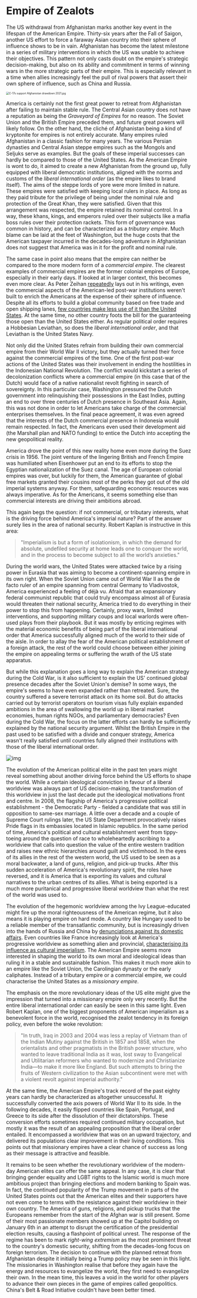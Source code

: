 

# Empire of Zealots

The US withdrawal from Afghanistan marks another key event in the lifespan of the American Empire. Thirty-six years after the Fall of Saigon, another US effort to force a faraway Asian country into their sphere of influence shows to be in vain. Afghanistan has become the latest milestone in a series of military interventions in which the US was unable to achieve their objectives. This pattern not only casts doubt on the empire's strategic decision-making, but also on its ability and commitment in terms of winning wars in the more strategic parts of their empire. This is especially relevant in a time when allies increasingly feel the pull of rival powers that assert their own sphere of influence, such as China and Russia.

<img src="https://upload.wikimedia.org/wikipedia/commons/thumb/e/ef/C-17s_support_Afghanistan_drawdown_2021.jpg/1280px-C-17s_support_Afghanistan_drawdown_2021.jpg" alt="C-17s support Afghanistan drawdown 2021.jpg" style="zoom: 50%;" />

America is certainly not the first great power to retreat from Afghanistan after failing to maintain stable rule. The Central Asian country does not have a reputation as being the *Graveyard of Empires* for no reason. The Soviet Union and the British Empire preceded them, and future great powers will likely follow. On the other hand, the cliché of Afghanistan being a kind of kryptonite for empires is not entirely accurate. Many empires ruled Afghanistan in a classic fashion for many years. The various Persian dynasties and Central Asian steppe empires such as the Mongols and Seljuks serve as examples. But the goals of these imperial successes can hardly be compared to those of the United States. As the American Empire is wont to do, it aimed to create a new Afghanistan from the ground up, fully equipped with liberal democratic institutions, aligned with the norms and customs of the *liberal international order* (as the empire likes to brand itself). The aims of the steppe lords of yore were more limited in nature. These empires were satisfied with keeping local rulers in place. As long as they paid tribute for the privilege of being under the nominal rule and protection of the Great Khan, they were satisfied. Given that this arrangement was respected, the empire retained its nominal control. In a way, these khans, kings, and emperors ruled over their subjects like a mafia boss rules over their protection rackets.  This form of governance was common in history, and can be characterized as a *tributary empire*.  Much blame can be laid at the feet of Washington, but the huge costs that the American taxpayer incurred in the decades-long adventure in Afghanistan does not suggest that America was in it for the profit and nominal rule.

The same case in point also means that the empire can neither be compared to the more modern form of a *commercial empire*. The clearest examples of commercial empires are the former colonial empires of Europe, especially in their early days. If looked at in larger context, this becomes even more clear. As Peter Zeihan [repeatedly](https://medium.com/@PeterZeihan/this-is-how-the-world-ends-part-i-2e66263f09cb) lays out in his writings, even the commercial aspects of the American-led post-war institutions weren't built to enrich the Americans at the expense of their sphere of influence. Despite all its efforts to build a global community based on free trade and open shipping lanes, [few countries make less use of it than the United States](https://data.worldbank.org/indicator/NE.TRD.GNFS.ZS?end=2019&locations=US-1W-NG-BR-GB-CN-JP-IN-DE-FR-IR&most_recent_value_desc=false&start=2019&view=bar). At the same time, no other country foots the bill for the guaranteeing those open than the United States either. As regular political order requires a Hobbesian Leviathan, so does the *liberal international order*, and that Leviathan is the United States Navy. 

Not only did the United States refrain from building their own commercial empire from their World War II victory, but they actually turned their force against the commercial empires of the time. One of the first post-war actions of the United States was their involvement in ending the hostilities in the Indonesian National Revolution. The conflict would kickstart a series of decolonization conflicts where a commercial empire (in this case that of the Dutch) would face of a native nationalist revolt fighting in search of sovereignty. In this particular case, Washington pressured the Dutch government into relinquishing their possessions in the East Indies, putting an end to over three centuries of Dutch presence in Southeast Asia. Again, this was not done in order to let Americans take charge of the commercial enterprises themselves. In the final peace agreement, it was even agreed that the interests of the Dutch commercial presence in Indonesia would remain respected. In fact, the Americans even used their development aid (the Marshall plan and NATO funding) to entice the Dutch into accepting the new geopolitical reality. 

America drove the point of this new reality home even more during the Suez crisis in 1956. The joint venture of the lingering British and French Empire was humiliated when Eisenhower put an end to its efforts to stop the Egyptian nationalization of the Suez canal. The age of European colonial empires was over, but luckily for them, the American guarantee of global free markets granted their cousins most of the perks they got out of the old imperial systems anyway. For them, safeguarding economic resources was always imperative. As for the Americans, it seems something else than commercial interests are driving their ambitions abroad.

This again begs the question: if not commercial, or tributary interests, what is the driving force behind America's imperial nature? Part of the answer surely lies in the area of national security. Robert Kaplan is instructive in this area:

> "Imperialism is but a form of isolationism, in which the demand for absolute, undefiled security at home leads one to conquer the world, and in the process to become subject to all the world’s anxieties."

During the world wars, the United States were attacked twice by a rising power in Eurasia that was aiming to become a continent-spanning empire in its own right. When the Soviet Union came out of World War II as the de facto ruler of an empire spanning from central Germany to Vladivostok, America experienced a feeling of déjà vu. Afraid that an expansionary federal communist republic that could truly encompass almost all of Eurasia would threaten their national security, America tried to do everything in their power to stop this from happening. Certainly, proxy wars, limited interventions, and supporting military coups and local warlords were often-used plays from their playbook. But it was mostly by enticing regimes with the material economic benefits of being part of the liberal international order that America successfully aligned much of the world to their side of the aisle. In order to allay the fear of the American political establishment of a foreign attack, the rest of the world could choose between either joining the empire on appealing terms or suffering the wrath of the US state apparatus.

But while this explanation goes a long way to explain the American strategy during the Cold War, is it also sufficient to explain the US' continued global presence decades after the Soviet Union's demise? In some ways, the empire's seems to have even expanded rather than retreated. Sure, the country suffered a severe terrorist attack on its home soil. But do attacks carried out by terrorist operators on tourism visas fully explain expanded ambitions in the area of swallowing the world up in liberal market economies, human rights NGOs, and parliamentary democracies? Even during the Cold War, the focus on the latter efforts can hardly be sufficiently explained by the national security argument. Whilst the British Empire in the past used to be satisfied with a divide and conquer strategy, America wasn't really satisfied until countries fully aligned their institutions with those of the liberal international order.

![img](https://i.imgur.com/HFLkQ6B.png)

The evolution of the American political elite in the past ten years might reveal something about another driving force behind the US efforts to shape the world. While a certain ideological conviction in favour of a liberal worldview was always part of US decision-making, the transformation of this worldview in just the last decade put the ideological motivations front and centre. In 2008, the flagship of America's progressive political establishment - the Democratic Party - fielded a candidate that was still in opposition to same-sex marriage. A little over a decade and a couple of Supreme Court rulings later, the US State Department provocatively raises Pride flags in its embassies located in Islamic republics. In the same period of time, America's political and cultural establishment went from tippy-toeing around the question of race to wholeheartedly ascribing to a worldview that calls into question the value of the entire western tradition and raises new ethnic hierarchies around guilt and victimhood. In the eyes of its allies in the rest of the western world, the US used to be seen as a moral backwater, a land of guns, religion, and pick-up trucks. After this sudden acceleration of America's revolutionary spirit, the roles have reversed, and it is America that is exporting its values and cultural narratives to the urban centres of its allies. What is being exported is a much more puritanical and progressive liberal worldview than what the rest of the world was used to.

The evolution of the hegemonic worldview among the Ivy League-educated might fire up the moral righteousness of the American regime, but it also means it is playing empire on hard mode. A country like Hungary used to be a reliable member of the transatlantic community, but is increasingly driven into the hands of Russia and China by [denunciations against its domestic affairs](https://hungarytoday.hu/orban-biden-us-hungary-relations-foreign-policy/). Even countries like France increasingly look at America's progressive worldview as something alien and provincial, [characterising its influence as cultural imperialism](https://unherd.com/2020/10/why-is-the-anglo-media-portaying-france-as-the-villain/). The American Empire seems more interested in shaping the world to its own moral and ideological ideas than ruling it in a stable and sustainable fashion. This makes it much more akin to an empire like the Soviet Union, the Carolingian dynasty or the early caliphates. Instead of a tributary empire or a commercial empire, we could characterise the United States as a *missionary empire*.

The emphasis on the more revolutionary ideas of the US elite might give the impression that turned into a missionary empire only very recently. But the entire liberal international order can easily be seen in this same light. Even Robert Kaplan, one of the biggest proponents of American imperialism as a benevolent force in the world, recognised the zealot tendency in its foreign policy, even before the woke revolution:

> "In truth, Iraq in 2003 and 2004 was less a replay of Vietnam than of the Indian Mutiny against the British in 1857 and 1858, when the orientalists and other pragmatists in the British power structure, who wanted to leave traditional India as it was, lost sway to Evangelical and Utilitarian reformers who wanted to modernize and Christianize India—to make it more like England. But such attempts to bring the fruits of Western civilization to the Asian subcontinent were met with a violent revolt against imperial authority." 

At the same time, the American Empire's track record of the past eighty years can hardly be characterized as altogether unsuccessful. It successfully converted the axis powers of World War II to its side. In the following decades, it easily flipped countries like Spain, Portugal, and Greece to its side after the dissolution of their dictatorships. These conversion efforts sometimes required continued military occupation, but mostly it was the result of an appealing proposition that the liberal order entailed. It encompassed a worldview that was on an upward trajectory, and delivered its populations clear improvement in their living conditions. This points out that missionary empires have a clear chance of success as long as their message is attractive and feasible. 

It remains to be seen whether the revolutionary worldview of the modern-day American elites can offer the same appeal. In any case, it is clear that bringing gender equality and LGBT rights to the Islamic world is much more ambitious project than bringing elections and modern banking to Spain was. In fact, the continued popularity of the Trump movement in parts of the United States points out that the American elites and their supporters have not even come to terms with the resistance against their worldview in their own country. The America of guns, religions, and pickup trucks that the Europeans remember from the start of the Afghan war is still present. Some of their most passionate members showed up at the Capitol building on January 6th in an attempt to disrupt the certification of the presidential election results, causing a flashpoint of political unrest. The response of the regime has been to mark *right-wing extremism* as the most prominent threat to the country's domestic security, shifting from the decades-long focus on foreign terrorism. The decision to continue with the planned retreat from Afghanistan despite it initially being a Trump policy may be seen in this light. The missionaries in Washington realise that before they again have the energy and resources to evangelize the world, they first need to evangelize their own. In the mean time, this leaves a void in the world for other players to advance their own pieces in the game of empires called geopolitics. China's Belt & Road Initiative couldn't have been better timed.

